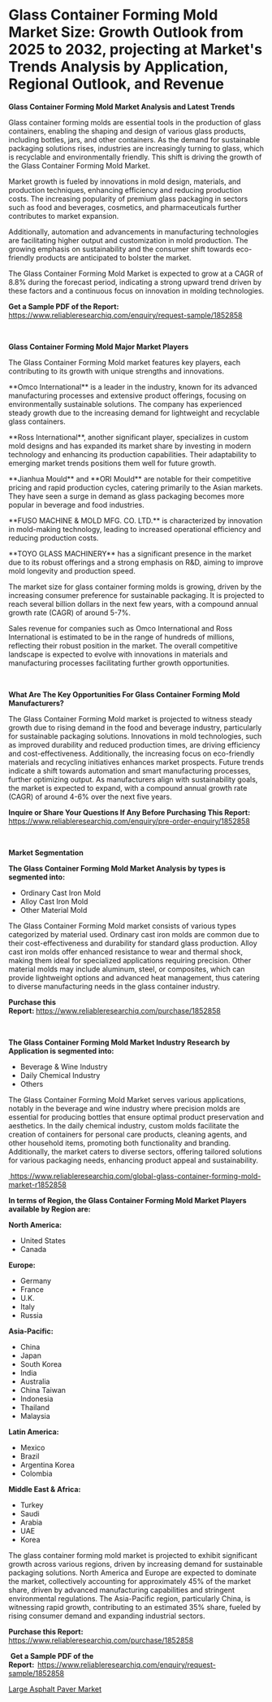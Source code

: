 <p><h1>Glass Container Forming Mold Market Size: Growth Outlook from 2025 to 2032, projecting at Market's Trends Analysis by Application, Regional Outlook, and Revenue</h1></p><p><strong>Glass Container Forming Mold Market Analysis and Latest Trends</strong></p>
<p><p>Glass container forming molds are essential tools in the production of glass containers, enabling the shaping and design of various glass products, including bottles, jars, and other containers. As the demand for sustainable packaging solutions rises, industries are increasingly turning to glass, which is recyclable and environmentally friendly. This shift is driving the growth of the Glass Container Forming Mold Market.</p><p>Market growth is fueled by innovations in mold design, materials, and production techniques, enhancing efficiency and reducing production costs. The increasing popularity of premium glass packaging in sectors such as food and beverages, cosmetics, and pharmaceuticals further contributes to market expansion. </p><p>Additionally, automation and advancements in manufacturing technologies are facilitating higher output and customization in mold production. The growing emphasis on sustainability and the consumer shift towards eco-friendly products are anticipated to bolster the market. </p><p>The Glass Container Forming Mold Market is expected to grow at a CAGR of 8.8% during the forecast period, indicating a strong upward trend driven by these factors and a continuous focus on innovation in molding technologies.</p></p>
<p><strong>Get a Sample PDF of the Report:&nbsp;</strong> <a href="https://www.reliableresearchiq.com/enquiry/request-sample/1852858?utm_campaign=3066&utm_medium=2&utm_source=Github&utm_content=ia&utm_term=12042025&utm_id=glass-container-forming-mold">https://www.reliableresearchiq.com/enquiry/request-sample/1852858</a></p>
<p>&nbsp;</p>
<p><strong>Glass Container Forming Mold Major Market Players</strong></p>
<p><p>The Glass Container Forming Mold market features key players, each contributing to its growth with unique strengths and innovations. </p><p>**Omco International** is a leader in the industry, known for its advanced manufacturing processes and extensive product offerings, focusing on environmentally sustainable solutions. The company has experienced steady growth due to the increasing demand for lightweight and recyclable glass containers.</p><p>**Ross International**, another significant player, specializes in custom mold designs and has expanded its market share by investing in modern technology and enhancing its production capabilities. Their adaptability to emerging market trends positions them well for future growth.</p><p>**Jianhua Mould** and **ORI Mould** are notable for their competitive pricing and rapid production cycles, catering primarily to the Asian markets. They have seen a surge in demand as glass packaging becomes more popular in beverage and food industries.</p><p>**FUSO MACHINE & MOLD MFG. CO. LTD.** is characterized by innovation in mold-making technology, leading to increased operational efficiency and reducing production costs. </p><p>**TOYO GLASS MACHINERY** has a significant presence in the market due to its robust offerings and a strong emphasis on R&D, aiming to improve mold longevity and production speed.</p><p>The market size for glass container forming molds is growing, driven by the increasing consumer preference for sustainable packaging. It is projected to reach several billion dollars in the next few years, with a compound annual growth rate (CAGR) of around 5-7%.</p><p>Sales revenue for companies such as Omco International and Ross International is estimated to be in the range of hundreds of millions, reflecting their robust position in the market. The overall competitive landscape is expected to evolve with innovations in materials and manufacturing processes facilitating further growth opportunities.</p></p>
<p>&nbsp;</p>
<p><strong>What Are The Key Opportunities For Glass Container Forming Mold Manufacturers?</strong></p>
<p><p>The Glass Container Forming Mold market is projected to witness steady growth due to rising demand in the food and beverage industry, particularly for sustainable packaging solutions. Innovations in mold technologies, such as improved durability and reduced production times, are driving efficiency and cost-effectiveness. Additionally, the increasing focus on eco-friendly materials and recycling initiatives enhances market prospects. Future trends indicate a shift towards automation and smart manufacturing processes, further optimizing output. As manufacturers align with sustainability goals, the market is expected to expand, with a compound annual growth rate (CAGR) of around 4-6% over the next five years.</p></p>
<p><strong>Inquire or Share Your Questions If Any Before Purchasing This Report:</strong> <a href="https://www.reliableresearchiq.com/enquiry/pre-order-enquiry/1852858?utm_campaign=3066&utm_medium=2&utm_source=Github&utm_content=ia&utm_term=12042025&utm_id=glass-container-forming-mold">https://www.reliableresearchiq.com/enquiry/pre-order-enquiry/1852858</a></p>
<p>&nbsp;</p>
<p><strong>Market Segmentation</strong></p>
<p><strong>The Glass Container Forming Mold Market Analysis by types is segmented into:</strong></p>
<p><ul><li>Ordinary Cast Iron Mold</li><li>Alloy Cast Iron Mold</li><li>Other Material Mold</li></ul></p>
<p><p>The Glass Container Forming Mold market consists of various types categorized by material used. Ordinary cast iron molds are common due to their cost-effectiveness and durability for standard glass production. Alloy cast iron molds offer enhanced resistance to wear and thermal shock, making them ideal for specialized applications requiring precision. Other material molds may include aluminum, steel, or composites, which can provide lightweight options and advanced heat management, thus catering to diverse manufacturing needs in the glass container industry.</p></p>
<p><strong>Purchase this Report:&nbsp;</strong><a href="https://www.reliableresearchiq.com/purchase/1852858?utm_campaign=3066&utm_medium=2&utm_source=Github&utm_content=ia&utm_term=12042025&utm_id=glass-container-forming-mold">https://www.reliableresearchiq.com/purchase/1852858</a></p>
<p>&nbsp;</p>
<p><strong>The Glass Container Forming Mold Market Industry Research by Application is segmented into:</strong></p>
<p><ul><li>Beverage & Wine Industry</li><li>Daily Chemical Industry</li><li>Others</li></ul></p>
<p><p>The Glass Container Forming Mold Market serves various applications, notably in the beverage and wine industry where precision molds are essential for producing bottles that ensure optimal product preservation and aesthetics. In the daily chemical industry, custom molds facilitate the creation of containers for personal care products, cleaning agents, and other household items, promoting both functionality and branding. Additionally, the market caters to diverse sectors, offering tailored solutions for various packaging needs, enhancing product appeal and sustainability.</p></p>
<p><a href="https://www.reliableresearchiq.com/global-glass-container-forming-mold-market-r1852858?utm_campaign=3066&utm_medium=2&utm_source=Github&utm_content=ia&utm_term=12042025&utm_id=glass-container-forming-mold">&nbsp;https://www.reliableresearchiq.com/global-glass-container-forming-mold-market-r1852858</a></p>
<p><strong>In terms of Region, the Glass Container Forming Mold Market Players available by Region are:</strong></p>
<p>
    <p> <strong> North America: </strong>
        <ul>
            <li>United States</li>
            <li>Canada</li>
        </ul>
        </p> 
    <p> <strong> Europe: </strong>
        <ul>
            <li>Germany</li>
            <li>France</li>
            <li>U.K.</li>
            <li>Italy</li>
            <li>Russia</li>
        </ul>
        </p> 
    <p> <strong> Asia-Pacific: </strong>
        <ul>
            <li>China</li>
            <li>Japan</li>
            <li>South Korea</li>
            <li>India</li>
            <li>Australia</li>
            <li>China Taiwan</li>
            <li>Indonesia</li>
            <li>Thailand</li>
            <li>Malaysia</li>
        </ul>
        </p> 
    <p> <strong> Latin America: </strong>
        <ul>
            <li>Mexico</li>
            <li>Brazil</li>
            <li>Argentina Korea</li>
            <li>Colombia</li>
        </ul>
        </p> 
    <p> <strong> Middle East & Africa: </strong>
        <ul>
            <li>Turkey</li>
            <li>Saudi</li>
            <li>Arabia</li>
            <li>UAE</li>
            <li>Korea</li>
        </ul>
    </p>
    </p>
<p><p>The glass container forming mold market is projected to exhibit significant growth across various regions, driven by increasing demand for sustainable packaging solutions. North America and Europe are expected to dominate the market, collectively accounting for approximately 45% of the market share, driven by advanced manufacturing capabilities and stringent environmental regulations. The Asia-Pacific region, particularly China, is witnessing rapid growth, contributing to an estimated 35% share, fueled by rising consumer demand and expanding industrial sectors.</p></p>
<p><strong>Purchase this Report: </strong><a href="https://www.reliableresearchiq.com/purchase/1852858?utm_campaign=3066&utm_medium=2&utm_source=Github&utm_content=ia&utm_term=12042025&utm_id=glass-container-forming-mold">https://www.reliableresearchiq.com/purchase/1852858</a></p>
<p>&nbsp;<strong>Get a Sample PDF of the Report:&nbsp;&nbsp;</strong><a href="https://www.reliableresearchiq.com/enquiry/request-sample/1852858?utm_campaign=3066&utm_medium=2&utm_source=Github&utm_content=ia&utm_term=12042025&utm_id=glass-container-forming-mold">https://www.reliableresearchiq.com/enquiry/request-sample/1852858</a></p>
<p><strong></strong></p>
<p><p><a href="https://github.com/awalinfucci/Market-Research-Report-List-1/blob/main/large-asphalt-paver-market.md?utm_campaign=3066&utm_medium=2&utm_source=Github&utm_content=ia&utm_term=12042025&utm_id=glass-container-forming-mold">Large Asphalt Paver Market</a></p></p>